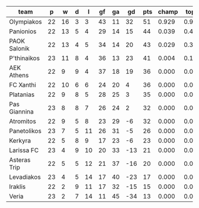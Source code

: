 |     team     | p  | w  | d | l  | gf | ga | gd  | pts | champ | top2  | top3  | top4  |  5-7  | bot4  | bot3  | bot2  |
|--------------|----|----|---|----|----|----|-----|-----|-------|-------|-------|-------|-------|-------|-------|-------|
| Olympiakos   | 22 | 16 | 3 |  3 | 43 | 11 |  32 |  51 | 0.929 | 0.991 | 1.000 | 1.000 | 0.000 | 0.000 | 0.000 | 0.000|
| Panionios    | 22 | 13 | 5 |  4 | 29 | 14 |  15 |  44 | 0.039 | 0.496 | 0.817 | 0.946 | 0.054 | 0.000 | 0.000 | 0.000|
| PAOK Salonik | 22 | 13 | 4 |  5 | 34 | 14 |  20 |  43 | 0.029 | 0.386 | 0.728 | 0.898 | 0.101 | 0.000 | 0.000 | 0.000|
| P'thinaikos  | 23 | 11 | 8 |  4 | 36 | 13 |  23 |  41 | 0.004 | 0.100 | 0.310 | 0.654 | 0.340 | 0.000 | 0.000 | 0.000|
| AEK Athens   | 22 |  9 | 9 |  4 | 37 | 18 |  19 |  36 | 0.000 | 0.016 | 0.074 | 0.222 | 0.677 | 0.000 | 0.000 | 0.000|
| FC Xanthi    | 22 | 10 | 6 |  6 | 24 | 20 |   4 |  36 | 0.000 | 0.010 | 0.057 | 0.212 | 0.700 | 0.000 | 0.000 | 0.000|
| Platanias    | 22 |  9 | 8 |  5 | 28 | 25 |   3 |  35 | 0.000 | 0.001 | 0.014 | 0.060 | 0.652 | 0.000 | 0.000 | 0.000|
| Pas Giannina | 23 |  8 | 8 |  7 | 26 | 24 |   2 |  32 | 0.000 | 0.000 | 0.000 | 0.004 | 0.272 | 0.000 | 0.000 | 0.000|
| Atromitos    | 22 |  9 | 5 |  8 | 23 | 29 |  -6 |  32 | 0.000 | 0.000 | 0.001 | 0.004 | 0.194 | 0.000 | 0.000 | 0.000|
| Panetolikos  | 23 |  7 | 5 | 11 | 26 | 31 |  -5 |  26 | 0.000 | 0.000 | 0.000 | 0.000 | 0.008 | 0.028 | 0.005 | 0.000|
| Kerkyra      | 22 |  5 | 8 |  9 | 17 | 23 |  -6 |  23 | 0.000 | 0.000 | 0.000 | 0.000 | 0.001 | 0.122 | 0.031 | 0.005|
| Larissa FC   | 23 |  4 | 9 | 10 | 20 | 33 | -13 |  21 | 0.000 | 0.000 | 0.000 | 0.000 | 0.000 | 0.610 | 0.243 | 0.058|
| Asteras Trip | 22 |  5 | 5 | 12 | 21 | 37 | -16 |  20 | 0.000 | 0.000 | 0.000 | 0.000 | 0.000 | 0.381 | 0.155 | 0.043|
| Levadiakos   | 23 |  4 | 5 | 14 | 17 | 40 | -23 |  17 | 0.000 | 0.000 | 0.000 | 0.000 | 0.000 | 0.944 | 0.808 | 0.476|
| Iraklis      | 22 |  2 | 9 | 11 | 17 | 32 | -15 |  15 | 0.000 | 0.000 | 0.000 | 0.000 | 0.000 | 0.916 | 0.770 | 0.480|
| Veria        | 23 |  2 | 7 | 14 | 11 | 45 | -34 |  13 | 0.000 | 0.000 | 0.000 | 0.000 | 0.000 | 0.997 | 0.988 | 0.938|
